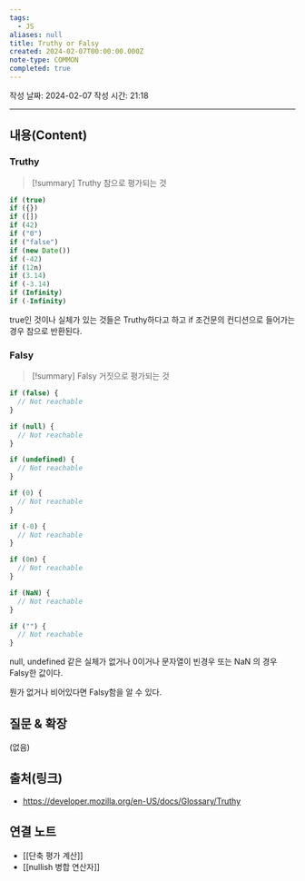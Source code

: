 ```yaml
---
tags:
  - JS
aliases: null
title: Truthy or Falsy
created: 2024-02-07T00:00:00.000Z
note-type: COMMON
completed: true
---
```

작성 날짜: 2024-02-07
작성 시간: 21:18


----
## 내용(Content)
### Truthy
>[!summary] Truthy
>참으로 평가되는 것

```js
if (true)
if ({})
if ([])
if (42)
if ("0")
if ("false")
if (new Date())
if (-42)
if (12n)
if (3.14)
if (-3.14)
if (Infinity)
if (-Infinity)

```

true인 것이나 실체가 있는 것들은 Truthy하다고 하고 if 조건문의 컨디션으로 들어가는 경우 참으로 반환된다.

### Falsy
>[!summary] Falsy
>거짓으로 평가되는 것


```js
if (false) {
  // Not reachable
}

if (null) {
  // Not reachable
}

if (undefined) {
  // Not reachable
}

if (0) {
  // Not reachable
}

if (-0) {
  // Not reachable
}

if (0n) {
  // Not reachable
}

if (NaN) {
  // Not reachable
}

if ("") {
  // Not reachable
}

```

null, undefined 같은 실체가 없거나 0이거나 문자열이 빈경우 또는 NaN 의 경우 Falsy한 값이다.

뭔가 없거나 비어있다면 Falsy함을 알 수 있다.
## 질문 & 확장

(없음)

## 출처(링크)
- https://developer.mozilla.org/en-US/docs/Glossary/Truthy

## 연결 노트
- [[단축 평가 계산]]
- [[nullish 병합 연산자]]









